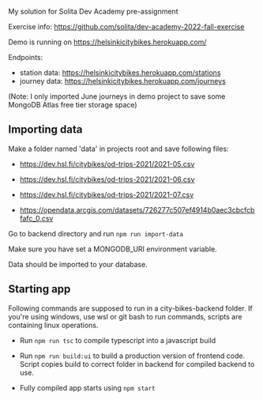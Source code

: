 My solution for Solita Dev Academy pre-assignment

Exercise info: https://github.com/solita/dev-academy-2022-fall-exercise


Demo is running on https://helsinkicitybikes.herokuapp.com/

Endpoints: 
  - station data: https://helsinkicitybikes.herokuapp.com/stations 
  - journey data: https://helsinkicitybikes.herokuapp.com/journeys 

(Note: I only imported June journeys in demo project to save some MongoDB Atlas free tier storage space)

## Importing data

Make a folder named 'data' in projects root and save following files:

* <https://dev.hsl.fi/citybikes/od-trips-2021/2021-05.csv>

* <https://dev.hsl.fi/citybikes/od-trips-2021/2021-06.csv>

* <https://dev.hsl.fi/citybikes/od-trips-2021/2021-07.csv>

* <https://opendata.arcgis.com/datasets/726277c507ef4914b0aec3cbcfcbfafc_0.csv>

Go to backend directory and run ``` npm run import-data ```

Make sure you have set a MONGODB_URI environment variable. 

Data should be imported to your database.

## Starting app

Following commands are supposed to run in a city-bikes-backend folder. If you're using windows, use wsl or git bash to run commands, scripts are containing linux operations. 

- Run ``` npm run tsc ``` to compile typescript into a javascript build

- Run ``` npm run build:ui ``` to build a production version of frontend code. Script copies build to correct folder in backend for compiled backend to use. 

- Fully compiled app starts using ``` npm start ```
